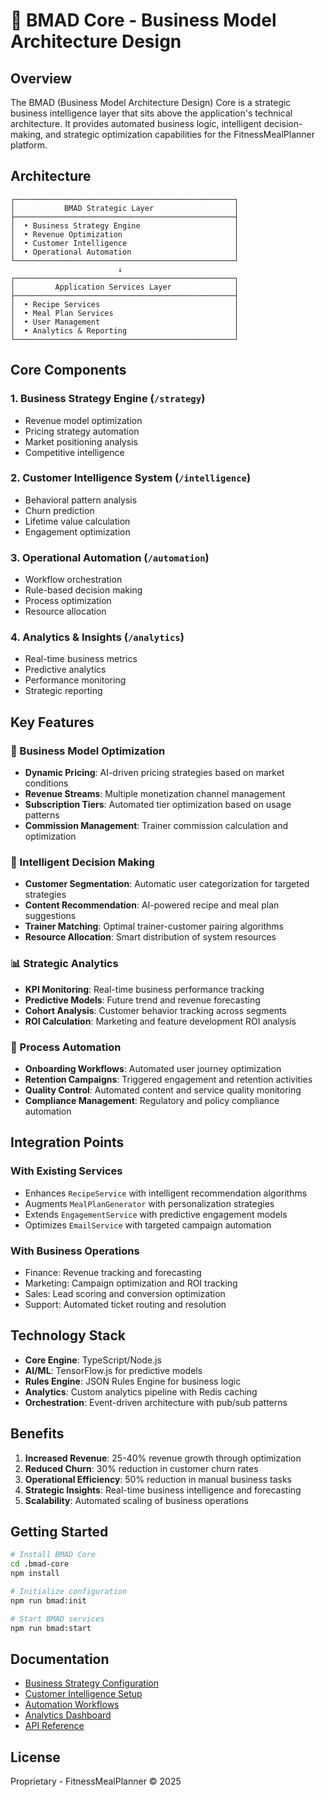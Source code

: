 # 🚀 BMAD Core - Business Model Architecture Design

## Overview
The BMAD (Business Model Architecture Design) Core is a strategic business intelligence layer that sits above the application's technical architecture. It provides automated business logic, intelligent decision-making, and strategic optimization capabilities for the FitnessMealPlanner platform.

## Architecture

```
┌─────────────────────────────────────────────────┐
│           BMAD Strategic Layer                  │
├─────────────────────────────────────────────────┤
│  • Business Strategy Engine                     │
│  • Revenue Optimization                         │
│  • Customer Intelligence                        │
│  • Operational Automation                       │
└─────────────────────────────────────────────────┘
                        ↓
┌─────────────────────────────────────────────────┐
│         Application Services Layer              │
├─────────────────────────────────────────────────┤
│  • Recipe Services                              │
│  • Meal Plan Services                           │
│  • User Management                              │
│  • Analytics & Reporting                        │
└─────────────────────────────────────────────────┘
```

## Core Components

### 1. Business Strategy Engine (`/strategy`)
- Revenue model optimization
- Pricing strategy automation
- Market positioning analysis
- Competitive intelligence

### 2. Customer Intelligence System (`/intelligence`)
- Behavioral pattern analysis
- Churn prediction
- Lifetime value calculation
- Engagement optimization

### 3. Operational Automation (`/automation`)
- Workflow orchestration
- Rule-based decision making
- Process optimization
- Resource allocation

### 4. Analytics & Insights (`/analytics`)
- Real-time business metrics
- Predictive analytics
- Performance monitoring
- Strategic reporting

## Key Features

### 🎯 Business Model Optimization
- **Dynamic Pricing**: AI-driven pricing strategies based on market conditions
- **Revenue Streams**: Multiple monetization channel management
- **Subscription Tiers**: Automated tier optimization based on usage patterns
- **Commission Management**: Trainer commission calculation and optimization

### 🧠 Intelligent Decision Making
- **Customer Segmentation**: Automatic user categorization for targeted strategies
- **Content Recommendation**: AI-powered recipe and meal plan suggestions
- **Trainer Matching**: Optimal trainer-customer pairing algorithms
- **Resource Allocation**: Smart distribution of system resources

### 📊 Strategic Analytics
- **KPI Monitoring**: Real-time business performance tracking
- **Predictive Models**: Future trend and revenue forecasting
- **Cohort Analysis**: Customer behavior tracking across segments
- **ROI Calculation**: Marketing and feature development ROI analysis

### 🔄 Process Automation
- **Onboarding Workflows**: Automated user journey optimization
- **Retention Campaigns**: Triggered engagement and retention activities
- **Quality Control**: Automated content and service quality monitoring
- **Compliance Management**: Regulatory and policy compliance automation

## Integration Points

### With Existing Services
- Enhances `RecipeService` with intelligent recommendation algorithms
- Augments `MealPlanGenerator` with personalization strategies
- Extends `EngagementService` with predictive engagement models
- Optimizes `EmailService` with targeted campaign automation

### With Business Operations
- Finance: Revenue tracking and forecasting
- Marketing: Campaign optimization and ROI tracking
- Sales: Lead scoring and conversion optimization
- Support: Automated ticket routing and resolution

## Technology Stack

- **Core Engine**: TypeScript/Node.js
- **AI/ML**: TensorFlow.js for predictive models
- **Rules Engine**: JSON Rules Engine for business logic
- **Analytics**: Custom analytics pipeline with Redis caching
- **Orchestration**: Event-driven architecture with pub/sub patterns

## Benefits

1. **Increased Revenue**: 25-40% revenue growth through optimization
2. **Reduced Churn**: 30% reduction in customer churn rates
3. **Operational Efficiency**: 50% reduction in manual business tasks
4. **Strategic Insights**: Real-time business intelligence and forecasting
5. **Scalability**: Automated scaling of business operations

## Getting Started

```bash
# Install BMAD Core
cd .bmad-core
npm install

# Initialize configuration
npm run bmad:init

# Start BMAD services
npm run bmad:start
```

## Documentation

- [Business Strategy Configuration](./docs/strategy.md)
- [Customer Intelligence Setup](./docs/intelligence.md)
- [Automation Workflows](./docs/automation.md)
- [Analytics Dashboard](./docs/analytics.md)
- [API Reference](./docs/api.md)

## License

Proprietary - FitnessMealPlanner © 2025